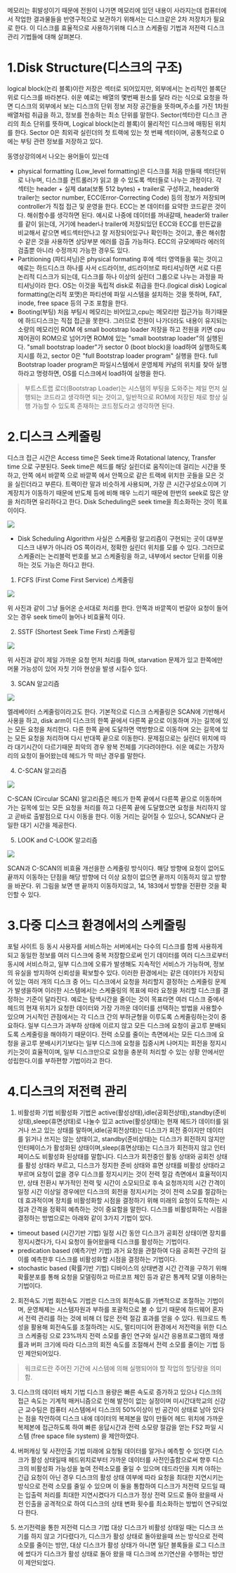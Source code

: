 메모리는 휘발성이기 때문에 전원이 나가면 메모리에 있던 내용이 사라지는데
컴퓨터에서 작업한 결과물들을 반영구적으로 보관하기 위해서는 디스크같은 2차 저장치가 필요로 한다. 이 디스크를 효율적으로 사용하기위해 디스크 스케줄링 기법과 저전력 디스크 관리 기법들에 대해 살펴본다.

# 1.Disk Structure(디스크의 구조)
 logical block(논리 블록)이란 저장은 섹터로 되어있지만, 외부에서는 논리적인 블록단위로 디스크를 바라본다. 쉬운 예로는 배열의 몇번째 원소를 달라 라는 식으로 요청을 하면 디스크의 외부에서 보는 디스크의 단위 정보 저장 공간들을 뜻하며,주소를 가진 1차원 배열처럼 취급을 하고, 정보를 전송하는 최소 단위를 말한다.
Sector(섹터)란 디스크 관리의 최소 단위를 뜻하며, Logical block(논리 블록)이 물리적인 디스크에 매핑된 위치를 한다. Sector 0은 최외곽 실린더의 첫 트랙에 있는 첫 번째 섹터이며, 공통적으로 0에는 부팅 관련 정보를 저장하고 있다.

 동영상강의에서 나오는 용어들이 있는데 
 - physical formatting (Low_level formatting)은 디스크를 처음 만들때 섹터단위로 나누며, 디스크를 컨트롤러가 읽고 쓸 수 있도록 섹터들로 나누는 과정이다.
각 섹터는 header + 실제 data(보통 512 bytes) + trailer로 구성하고,
header와 trailer는 sector number, ECC(Error-Correcting Code) 등의 정보가 저장되며 controller가 직접 접근 및 운영을 한다.
ECC는 본 데이터를 요약한 코드같은 것이다. 해쉬함수를 생각하면 된다. 예시로 나중에 데이터를 꺼내갈때, header와 trailer를 같이 읽는데, 거기에 header나 trailer에 저장되있던 ECC와 ECC를 만든값을 비교해서 같으면 베드섹터안나고 잘 저장되어있구나 확인하는 것이고, 좋은 해쉬함수 같은 것을 사용하면 상당부분 에러를 검출 가능하다. ECC의 규모에따라 에러의 검출뿐 아니라 수정까지 가능한 경우도 있다.
- Partitioning (파티셔닝)은 physical formating 후에 섹터 영역들을 묶는 것이고 예로는 하드디스크 하나를 사서 c드라이브, d드라이브로 파티셔닝하면 서로 다른 논리적 디스크가 되는데, 디스크를 하나 이상의 실린더 그룹으로 나누는 과정을 파티셔닝이라 한다. OS는 이것을 독립적 disk로 취급을 한다.(logical disk)
 Logical formatting(논리적 포맷)은 파티션에 파일 시스템을 설치하는 것을 뜻하며,
FAT, inode, free space 등의 구조 포함을 한다.
- Booting(부팅) 처음 부팅시 메모리는 비어있고,cpu는 메모리만 접근가능 하기때문에 하드디스크는 직접 접근을 못한다. 그러므로 전원이 나가더라도 내용이 유지되는 소량의 메모리인 ROM 에 small bootstrap loader 저장을 하고 전원을 키면 cpu제어권이 ROM으로 넘어가면 ROM에 있는 "small bootstrap loader"의 실행된다.
"small bootstrap loader"가 sector 0 (boot block)을 load하여 실행하도록 지시를 하고, sector 0은 "full Bootstrap loader program" 실행을 한다.
full Bootstrap loader program은 파일시스템에서 운영체제 커널의 위치를 찾아 실행하라고 명령하면, OS를 디스크에서 load하여 실행을 한다.

> 부트스트랩 로더(Bootstrap Loader)는 시스템의 부팅을 도와주는 제일 먼저 실행되는 코드라고 생각하면 되는 것이고, 일반적으로 ROM에 저장된 채로 항상 실행 가능할 수 있도록 존재하는 코드정도라고 생각하면 된다.

# 2.디스크 스케줄링
디스크 접근 시간은 Access time은 Seek time과 Rotational latency, Transfer time 으로 구분된다.
Seek time은 헤드를 해당 실린더로 움직이는데 걸리는 시간을 뜻하고,
안쪽 에서 바깥쪽 으로 바깥쪽 에서 안쪽으로 같은 트랙에 위치한 곳들을 모은 것을 실린더라고 부른다. 트랙이란 말과 비슷하게 사용되며, 가장 큰 시간구성요소이며 기계장치가 이동하기 때문에 반도체 등에 비해 매우 느리기 때문에 한번의 seek로 많은 양을 처리하면 유리하다고 한다. Disk Scheduling은  seek time을 최소화하는 것이 목표이이다.

![](https://velog.velcdn.com/images/hunsik0302/post/7e97c2ad-159b-42e9-a78d-e5f1a6360d1f/image.png)

- Disk Scheduling Algorithm
사실은 스케줄링 알고리즘이 구현되는 곳이 대부분 디스크 내부가 아니라 OS 쪽이라서, 정확한 실린더 위치를 모를 수 있다. 그러므로 스케줄러는 논리블럭 번호를 보고 스케줄링을 하고, 내부에서 sector 단위를 이용하는 것도 가능은 하다고 한다.

1) FCFS (First Come First Service) 스케줄링


![](https://velog.velcdn.com/images/hunsik0302/post/92168c58-07d3-4299-95e5-6132ca372761/image.png)

위 사진과 같이 그냥 들어온 순서대로 처리를 한다.
안쪽과 바깥쪽이 번갈아 요청이 들어오는 경우 seek time이 늘어나 비효율적 이다.

2) SSTF (Shortest Seek Time First) 스케줄링

![](https://velog.velcdn.com/images/hunsik0302/post/56462d83-428f-4159-ae8c-bc57b37868af/image.png)

위 사진과 같이 제일 가까운 요청 먼저 처리를 하며, starvation 문제가 있고 한쪽에만 머물 가능성이 있어 자칫 기아 현상을 발생 시킬수 있다.

3) SCAN 알고리즘

![](https://velog.velcdn.com/images/hunsik0302/post/b1b71cda-0f0b-453b-8ad6-d90287fe8ee2/image.png)

엘레베이터 스케줄링이라고도 한다. 기본적으로 디스크 스케줄링은 SCAN에 기반해서 사용을 하고, disk arm이 디스크의 한쪽 끝에서 다른쪽 끝으로 이동하며 가는 길목에 있는 모든 요청을 처리한다. 다른 한쪽 끝에 도달하면 역방향으로 이동하며 오는 길목에 있는 모든 요청을 처리하며 다시 반대쪽 끝으로 이동한다. 문제점으로는 실린더 위치에 따라 대기시간이 다르기때문 최악의 경우 왕복 전체를 기다려야한다. 쉬운 예로는 가장자리의 요청이 들어왔는데 헤드가 막 떠난 경우를 말한다.

4) C-SCAN 알고리즘

![](https://velog.velcdn.com/images/hunsik0302/post/ebe0ec0b-6695-4572-940a-36d31f8ce239/image.png)

C-SCAN (Circular SCAN) 알고리즘은 헤드가 한쪽 끝에서 다른쪽 끝으로 이동하며 가는 길목에 있는 모든 요청을 처리를 하고 다른쪽 끝에 도달했으면 요청을 처리하지 않고 곧바로 출발점으로 다시 이동을 한다. 이동 거리는 길어질 수 있으나, SCAN보다 균일한 대기 시간을 제공한다.

5) LOOK and C-LOOK 알고리즘

![](https://velog.velcdn.com/images/hunsik0302/post/fd8a3f00-b18f-4a67-95de-c2796aab5b3e/image.png)

SCAN과 C-SCAN의 비효율 개선을한 스케줄링 방식이다. 해당 방향에 요청이 없어도 끝까지 이동하는 단점을 해당 방향에 더 이상 요청이 없으면 끝까지 이동하지 않고 방향을 바꾼다. 위 그림을 보면 맨 끝까지 이동하지않고, 14, 183에서 방향을 전환한 것을 확인할 수 있다.
 
 
# 3.다중 디스크 환경에서의 스케줄링
포털 사이트 등 동시 사용자를 서비스하는 서버에서는 다수의 디스크를 함께 사용하게 되고 동일한 정보를 여러 디스크에 중복 저장함으로써 인기 데이터를 여러 디스크로부터 동시에 서비스하고, 일부 디스크에 오류가 발생해도 지속적인 서비스가 가능하며, 정보의 유실을 방지하여 신뢰성을 확보할수 있다. 이러한 환경에서는 같은 데이터가 저장되어 있는 여러 개의 디스크 중 어느 디스크에서 요청을 처리할지 결정하는 스케줄링 문제가 발생을하며 이러한 시스템에서는 스케줄링의 목표에 따라 요청을 처리할 디스크를 결정하는 기준이 달라진다. 예로는 탐색시간을 줄이는 것이 목표라면 여러 디스크 중에서 헤드의 현재 위치가 요청한 데이터와 가장 가까운 데이터를 선택하는 방법을 사용할수 있으며 거시적인 관점에서는 각 디스크 간의 부하균형을 이루도록 스케줄링하는것이 중요하다. 일부 디스크가 과부하 상태에 이르지 않고 모든 디스크에 요청이 골고루 분배되도록 스케줄링을 해야하기 때문이다. 전력 소모를 줄이는 측면에서는 모든 디스크에 요청을 골고루 분배시키기보다는 일부 디스크에 요청을 집중시켜 나머지는 회전을 정지시키는것이 효율적이며, 일부 디스크만으로 요청을 충분히 처리할 수 있는 상황 안에서만 성립한다.이를 부하편향 기법이라고 한다.

# 4.디스크의 저전력 관리

1) 비활성화 기법
비활성화 기법은 active(활성상태),idle(공회전상태),standby(준비상태),sleep(휴면상태)로 나눌수 있고 active(활성상태)는 현재 헤드가 데이터를 읽거나 쓰고 있는 상태를 말하며,idle(공회전상태)는 디스크가 회전 중이지만 데이터를 읽거나 쓰지는 않는 상태이고, standby(준비상태)는 디스크가  회전하지 않지만 인터페이스가 활성화된 상태이며,sleep(휴면상태)는 디스크가 회전하지 않고 인터페이스도 비활성화 된상태를 말합니다.
디스크가 회전중인 활동 상태와 공회전 상태를 활성 상태라 부르고, 디스크가 정지한 준비 상태와 휴면 상태를 비활성 상태라고 부르며 요청이 없을 경우 디스크를 정지시키는 것이 전력 절감 측면에서 효율적이지만, 상태 전환시 부가적인 전력 및 시간이 소모되므로 후속 요청까지의 시간 간격이 일정 시간 이상일 경우에만 디스크의 회전을 정지시키는 것이 전력 소모를 절감하는 데 효과적이며 장치를 비활성화할 시점을 결정하기 위해 미래의 요청이 도착하는 시점과 간격을 정확히 예측하는 것이 중요함을 말한다.
디스크를 비활성화하는 시점을 결정하는 방법으로는 아래와 같이 3가지 기법이 있다. 

- timeout based (시간기반 기법)
일정 시간 동안 디스크가 공회전 상태이면 장치를 정지시켰다가, 다시 요청이 들어왔을때 디스크를 활성하는 기법이다.
- predication based (예측기반 기법)
과거 요청을 관찰하여 다음 공회전 구간의 길이를 예측한후 디스크를 비활성화할 시점을 결정하는 기법이다.
- stochastic based (확률기반 기법)
디바이스의 상태변경 시간 간격을 구하기 위해 확률분포를 통해 요청을 모델링하고 마르코프 체인 등과 같은 통계적 모델 이용하는 기법이다.

2) 회전속도 기법
회전속도 기법은 디스크의 회전속도를 가변적으로 조절하는 기법이며, 운영체제는 시스템자원과 부하를 포괄적으로 볼 수 있기 때문에 하드웨어 혼자서 전력 관리를 하는 것에 비해 더 많은 전력 절감 효과를 얻을 수 있다. 워크로드 특성을 활용해 회전속도를 조절하려는 시도, 멀티미디어 환경에서 저전력을 위한 디스크 스케줄링 으로 23%까지 전력 소모를 줄인 연구와 실시간 응용프로그램의 재생률과 버퍼 크기에 따라 디스크의 회전 속도를 조절해서 전력 소모를 줄이는 기법 등인 제안되어있다.
> 워크로드란 주어진 기간에 시스템에 의해 실행되어야 할 작업의 할당량을 의미함.

3) 디스크의 데이터 배치 기법
디스크 용량은 빠른 속도로 증가하고 있으나 디스크의 접근 속도는 기계적 매커니즘으로 인해 발전이 없는 실정이며 미시간대학교의 신강근 교수팀은 컴퓨터 시스템에서 디스크의 50%이상이 빈 공간이 상태로 남아 있다는 점을 착안하여 디스크 내에 데이터의 복제본을 많이 만들어 헤드 위치에 가까운 복제본에 접근하도록 하여 빠른 응답시간과 전력 소모량 절감을 얻는 FS2 파일 시스템 (free space file system) 을 제안하였다.

4) 버퍼캐싱 및 사전인출 기법
미래에 요청될 데이터를 알거나 예측할 수 있다면 디스크가 활성 상태일때 헤드위치로부터 가까운 데이터를 사전인출함으로써 향후 디스크의 비활성화 가능성을 높여 전력소모를 줄일 수 있으며 데드라인을 지켜 야하는 긴급 요청이 아닌 경우 디스크의 활성 상태 여부에 따라 요청을 최대한 지연시키는 방식으로 전력 소모를 줄일 수 있으며 이 둘을 통합하여 디스크가 저전력 모드일 때는 입출력 처리를 최대한 지연시켰다가 디스크가 정상 전력 모드로 돌아 왔을때 사전 인출을 공격적으로 하여 디스크의 상태 변화 횟수를 최소화하는 방법이 연구되었다 한다.

5) 쓰기전력을 통한 저전력 디스크 기법
대상 디스크가 비활성 상태일 때는 디스크 쓰기를 하지 않고 기다렸다가, 디스크가 활성 상태로 돌아왔을때 쓰는 방식으로 전력 소모를 줄이는 방안, 대상 디스크가 활성 상태가 아니면  일단 블록들을 로그 디스크에 썼다가 디스크가 활성 상태로 돌아 왔을 때 디스크에 쓰기연산을 수행하는 방안이 제안되었다.

